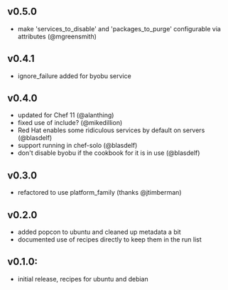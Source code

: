 ## v0.5.0
* make 'services_to_disable' and 'packages_to_purge' configurable via attributes (@mgreensmith)

## v0.4.1
* ignore_failure added for byobu service

## v0.4.0
* updated for Chef 11 (@alanthing)
* fixed use of include? (@mikedillion)
* Red Hat enables some ridiculous services by default on servers (@blasdelf)
* support running in chef-solo (@blasdelf)
* don't disable byobu if the cookbook for it is in use (@blasdelf)

## v0.3.0
* refactored to use platform_family (thanks @jtimberman)

## v0.2.0

* added popcon to ubuntu and cleaned up metadata a bit
* documented use of recipes directly to keep them in the run list

## v0.1.0:

* initial release, recipes for ubuntu and debian
